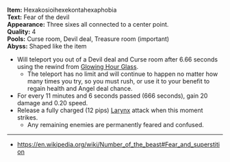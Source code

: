 **Item:** Hexakosioihexekontahexaphobia
<br>
**Text:** Fear of the devil
<br>
**Appearance:** Three sixes all connected to a center point.
<br>
**Quality:** 4
<br>
**Pools:** Curse room, Devil deal, Treasure room (important)
<br>
**Abyss:** Shaped like the item

- Will teleport you out of a Devil deal and Curse room after 6.66 seconds using the rewind from [Glowing Hour Glass](https://bindingofisaacrebirth.fandom.com/wiki/Glowing_Hourglass).
  - The teleport has no limit and will continue to happen no matter how many times you try, so you must rush, or use it to your benefit to regain health and Angel deal chance.
- For every 11 minutes and 6 seconds passed (666 seconds), gain 20 damage and 0.20 speed.
- Release a fully charged (12 pips) [Larynx](https://bindingofisaacrebirth.fandom.com/wiki/Larynx) attack when this moment strikes.
  - Any remaining enemies are permanently feared and confused.

---

- https://en.wikipedia.org/wiki/Number_of_the_beast#Fear_and_superstition
